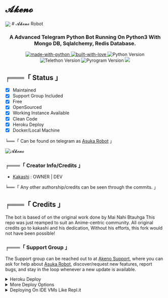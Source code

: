 # 𝓐𝓴𝓮𝓷𝓸 
<img src="https://telegra.ph/file/208286704256a7a72992c.jpg" align="center"/>
# 𝓐𝓴𝓮𝓷𝓸 Robot
<h3 align="center"> 
    A Advanced Telegram Python Bot Running On Python3 With Mongo DB, Sqlalchemy, Redis Database.
</h3>

<p align="center">
    <a href="https://python.org">
        <img src="http://forthebadge.com/images/badges/made-with-python.svg" alt="made-with-python">
    </a>
<a href="https://GitHub.com/YeahKakashi">
        <img src="http://ForTheBadge.com/images/badges/built-with-love.svg" alt="built-with-love">
    </a>
<img src="https://img.shields.io/badge/python-3.10.1-green?style=for-the-badge&logo=appveyor" alt="Python Version">
<img src="https://img.shields.io/badge/Telethon-1.24.0-yellow?style=for-the-badge&logo=appveyor" alt="Telethon Version">
<img src="https://img.shields.io/badge/Pyrogram-1.4.1-red?style=for-the-badge&logo=appveyor" alt="Pyrogram Version">
<a href="https://github.com/YeahKakashi/AsukaRobot"> <img src="https://img.shields.io/github/repo-size/RimuruDemonlord/AsukaRobot?color=red&logo=github&logoColor=green&style=for-the-badge" /></a>

##  ╒═══「 Status 」

+ [x] Maintained
+ [x] Support Group Included
+ [x] Free
+ [x] OpenSourced
+ [x] Working Instance Available
+ [x] Clean Code
+ [x] Heroku Deploy
+ [x] Docker/Local Machine

╘══「 Can be found on telegram as [Asuka Robot](https://t.me/Akeno001bot) 」

![𝓐𝓴𝓮𝓷𝓸](https://telegra.ph/file/24a44aa194f8889ca1910.jpg)

### ╒═══「 Creator Info/Credits 」

+  [Kakashi](https://t.me/Yeahkakashi) : OWNER | DEV

╘══「 Any other authorship/credits can be seen through the commits. 」

## ╒═══「 Credits 」
The bot is based of on the original work done by Mai Nahi Btauhga
This repo was just reamped to suit an Anime-centric community. All original credits go to kakashi and his dedication, Without his efforts, this fork would not have been possible!

### ╒═══「 Support Group 」 

The Support group can be reached out to at [Akeno Support](https://t.me/Akeno001support), where you can ask for help about [Asuka Robot](https://t.me/AsukaRobot), discover/request new features, report bugs, and stay in the loop whenever a new update is available. 

<details>
	<summary>Heroku Deploy</summary>
	<br>
	<b>
The Easiest Way to Deploy This Bot is Via Heroku.
		In Order To deploy, You Just Have Fill The Necessary Environment Variables and Done!</b>
	
  <h1>
    <p align="center">
        <a href="https://heroku.com/deploy?template=https://github.com/RimuruDemonlord/AsukaRobot">
            <img src="https://www.herokucdn.com/deploy/button.svg" alt="Deploy">
        </a>
    </p>
</h1>

</details>
<details>
    <summary>More Deploy Options</summary>
    <br>
    <p align="center">

    Deploying on Local Machine

</p>

```console
    ~$ git clone https://github.com/RimuruDemonlord/AsukaRobot
    ~$ cd AsukaRobot
    ~$ cp sample_config.py config.py
```

Edit Config.py with your own Values

Start with ```python -m AsukaRobot```

</details>    

<details>
     <summary>Deploying On IDE VMs Like Repl.it</summary>
       <br>
         <p align="left">
            <b> 

            Refer to Deploying On Local Machine.

 </b>
</p>
</details>
